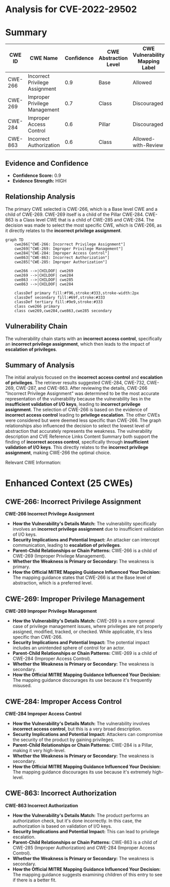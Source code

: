 # Analysis for CVE-2022-29502

# Summary
| CWE ID | CWE Name | Confidence | CWE Abstraction Level | CWE Vulnerability Mapping Label | CWE-Vulnerability Mapping Notes |
|---|---|---|---|---|---|
| CWE-266 | Incorrect Privilege Assignment | 0.9 | Base | Allowed | Primary CWE |
| CWE-269 | Improper Privilege Management | 0.7 | Class | Discouraged | Secondary Candidate |
| CWE-284 | Improper Access Control | 0.6 | Pillar | Discouraged | Secondary Candidate |
| CWE-863 | Incorrect Authorization | 0.6 | Class | Allowed-with-Review | Secondary Candidate |

## Evidence and Confidence

*   **Confidence Score:** 0.9
*   **Evidence Strength:** HIGH

## Relationship Analysis
The primary CWE selected is CWE-266, which is a Base level CWE and a child of CWE-269. CWE-269 itself is a child of the Pillar CWE-284. CWE-863 is a Class level CWE that is a child of CWE-285 and CWE-284.
The decision was made to select the most specific CWE, which is CWE-266, as it directly relates to the **incorrect privilege assignment**.

```mermaid
graph TD
    cwe266["CWE-266: Incorrect Privilege Assignment"]
    cwe269["CWE-269: Improper Privilege Management"]
    cwe284["CWE-284: Improper Access Control"]
    cwe863["CWE-863: Incorrect Authorization"]
    cwe285["CWE-285: Improper Authorization"]

    cwe266 -->|CHILDOF| cwe269
    cwe269 -->|CHILDOF| cwe284
    cwe863 -->|CHILDOF| cwe285
    cwe863 -->|CHILDOF| cwe284

    classDef primary fill:#f96,stroke:#333,stroke-width:2px
    classDef secondary fill:#69f,stroke:#333
    classDef tertiary fill:#9e9,stroke:#333
    class cwe266 primary
    class cwe269,cwe284,cwe863,cwe285 secondary
```

## Vulnerability Chain
The vulnerability chain starts with an **incorrect access control**, specifically an **incorrect privilege assignment**, which then leads to the impact of **escalation of privileges**.

## Summary of Analysis
The initial analysis focused on the **incorrect access control** and **escalation of privileges**. The retriever results suggested CWE-284, CWE-732, CWE-269, CWE-287, and CWE-863. After reviewing the details, CWE-266 "Incorrect Privilege Assignment" was determined to be the most accurate representation of the vulnerability because the vulnerability lies in the **insufficient validation of I/O keys**, leading to **incorrect privilege assignment**.
The selection of CWE-266 is based on the evidence of **incorrect access control** leading to **privilege escalation**. The other CWEs were considered but were deemed less specific than CWE-266. The graph relationships also influenced the decision to select the lowest level of abstraction that accurately represents the weakness.
The vulnerability description and CVE Reference Links Content Summary both support the finding of **incorrect access control**, specifically through **insufficient validation of I/O keys**. This directly relates to the **incorrect privilege assignment**, making CWE-266 the optimal choice.

Relevant CWE Information:

# Enhanced Context (25 CWEs)

## CWE-266: Incorrect Privilege Assignment
**CWE-266 Incorrect Privilege Assignment**
*   **How the Vulnerability's Details Match:** The vulnerability specifically involves an **incorrect privilege assignment** due to insufficient validation of I/O keys.
*   **Security Implications and Potential Impact:** An attacker can intercept communication, leading to **escalation of privileges**.
*   **Parent-Child Relationships or Chain Patterns:** CWE-266 is a child of CWE-269 (Improper Privilege Management).
*   **Whether the Weakness is Primary or Secondary:** The weakness is primary.
*   **How the Official MITRE Mapping Guidance Influenced Your Decision:** The mapping guidance states that CWE-266 is at the Base level of abstraction, which is a preferred level.

## CWE-269: Improper Privilege Management
**CWE-269 Improper Privilege Management**
*   **How the Vulnerability's Details Match:** CWE-269 is a more general case of privilege management issues, where privileges are not properly assigned, modified, tracked, or checked. While applicable, it's less specific than CWE-266.
*   **Security Implications and Potential Impact:** The potential impact includes an unintended sphere of control for an actor.
*   **Parent-Child Relationships or Chain Patterns:** CWE-269 is a child of CWE-284 (Improper Access Control).
*   **Whether the Weakness is Primary or Secondary:** The weakness is secondary.
*   **How the Official MITRE Mapping Guidance Influenced Your Decision:** The mapping guidance discourages its use because it's frequently misused.

## CWE-284: Improper Access Control
**CWE-284 Improper Access Control**
*   **How the Vulnerability's Details Match:** The vulnerability involves **incorrect access control**, but this is a very broad description.
*   **Security Implications and Potential Impact:** Attackers can compromise the security of the product by gaining privileges.
*   **Parent-Child Relationships or Chain Patterns:** CWE-284 is a Pillar, making it very high-level.
*   **Whether the Weakness is Primary or Secondary:** The weakness is secondary.
*   **How the Official MITRE Mapping Guidance Influenced Your Decision:** The mapping guidance discourages its use because it's extremely high-level.

## CWE-863: Incorrect Authorization
**CWE-863 Incorrect Authorization**
*   **How the Vulnerability's Details Match:** The product performs an authorization check, but it's done incorrectly. In this case, the authorization is based on validation of I/O keys.
*   **Security Implications and Potential Impact:** This can lead to privilege escalation.
*   **Parent-Child Relationships or Chain Patterns:** CWE-863 is a child of CWE-285 (Improper Authorization) and CWE-284 (Improper Access Control).
*   **Whether the Weakness is Primary or Secondary:** The weakness is secondary.
*   **How the Official MITRE Mapping Guidance Influenced Your Decision:** The mapping guidance suggests examining children of this entry to see if there is a better fit.